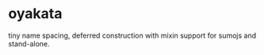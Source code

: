 oyakata
=======

tiny name spacing, deferred construction with mixin support for sumojs and stand-alone.
